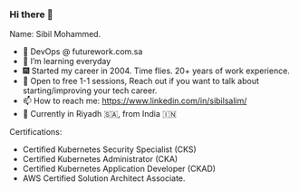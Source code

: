 ### Hi there 👋

Name: Sibil Mohammed.

- 🔭 DevOps @ futurework.com.sa
- 🌱 I’m learning everyday
- 🎆 Started my career in 2004. Time flies. 20+ years of work experience. 
- 💬 Open to free 1-1 sessions, Reach out if you want to talk about starting/improving your tech career.
- 📫 How to reach me: https://www.linkedin.com/in/sibilsalim/
- 🏢 Currently in Riyadh 🇸🇦, from India 🇮🇳

Certifications: 
- Certified Kubernetes Security Specialist (CKS)
- Certified Kubernetes Administrator (CKA)
- Certified Kubernetes Application Developer (CKAD)
- AWS Certified Solution Architect Associate.
